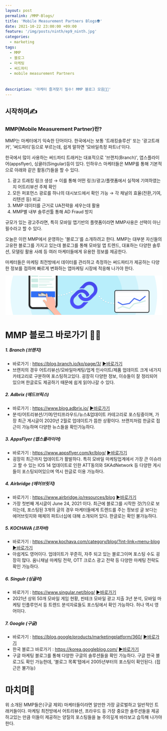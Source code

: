 ```yaml
---
layout: post
permalink: /MMP-Blogs/
title: '‍Mobile Measurement Partners Blogs👽'
date: 2021-10-22 23:00:00 +09:00
feature: '/img/posts/ninth/ep9_ninth.jpg'
categories:
  - marketing
tags:
  - MMP
  - 블로그
  - 마케팅
  - 써드파티
  - mobile measurement Partners


description: '마케터 즐겨찾기 필수! MMP 블로그 모음🤟🏻'
---
```


## 시작하며✍️
### MMP(Mobile Measurement Partner)란?

MMP는 마케터에기 익숙한 단어이다.
한국에서는 보통 '트래킹솔루션' 또는 '광고트래커', '써드파티'등으로 부르는데, 쉽게 말하면 '모바일측정 파트너'이다.

한국에서 많이 사용하는 써드파티 트래커는 대표적으로 '브랜치(Branch)', 앱스플라이어(appsflyer), 싱귤러(Singular)등이 있다.
인하우스 마케터들은 MMP를 통해 기본적으로 아래와 같은 활동(?)들을 할 수 있다.

 1. 광고 트래킹 링크 생성 → 이를 통해 어떤 링크/광고/플랫폼에서 실적에 기여하였는지 어트리뷰션 주체 확인
 2. 모든 퍼포먼스 광로를 하나의 대시보드에서 확인 가능 → 각 채널의 효율(전환,기여,리텐션 등) 비교
 3. MMP 데이터를 근거로 UA전략을 세우는데 활용
 4. MMP별 내부 솔루션툴 통해 AD Fraud 방지

규모가 있는 광고주라면, 특히 모바일 앱기반의 플랫폼이라면 MMP사용은 선택이 아닌 필수라고 할 수 있다.

 오늘은 이런 MMP에서 운영하는 '블로그'를 소개하려고 한다. MMP는 대부분 자신들의 고유한 블로그를 가지고 있는데
 블로그를 통해 모바일 앱 트렌드, 대표하는 다양한 솔루션, 모델링 활용 사례 등 여러 마케터들에게 유용한 정보를 제공한다.

 마케터들은 마케팅 최전방에서 데이터를 관리하고 측정하는 써드파티가 제공하는 다양한 정보를 접하며
 빠르게 변화하는 앱마케팅 시장에 적응해 나가야 한다.


![출처/Adjust Help center](/img/posts/ninth/img1.JPG)


# MMP 블로그 바로가기 ✍🏻



##### 1. Branch (브랜치)
  - 바로가기 : https://blog.branch.io/ko/page/3/
  [▶바로가기](https://blog.branch.io/ko/page/3/)
  - 브랜치의 경우 어트리뷰선/모바일마케팅/업계 인사이트/제품 업데이트 크게 네가지 카테고리로 구분하여 포스팅하고있다. 굉장히 다양한 정보, 이슈들이 잘 정리되어 있으며 한글로도 제공하기 때문에 쉽게 읽어나갈 수 있다.

##### 2. Adbrix (애드브릭스)
   - 바로가기 : https://www.blog.adbrix.io/
     [▶바로가기](https://www.blog.adbrix.io/)
   - 분석/어트리뷰션/기여/안티프라우드/뉴스&업데이트 카테고리로 포스팅중이며, 가장 최근 게시글이 2020년 2월로 업데이트가 뜸한 상황이다. 브랜치처럼 한글로 접근이 가능하며 다양한 뉴스들을 확인가능하다.

##### 3. AppsFlyer (앱스플라이어)
   - 바로가기 : https://www.appsflyer.com/kr/blog/
    [▶바로가기](https://www.appsflyer.com/kr/blog/)
   - 굉장히 최근까지 업데이트가 활발하다. 특히 모바일 마케팅업계에서 가장 큰 이슈라고 할 수 있는 IOS 14 업데이트로 인한 ATT동의와 SKAdNetwork 등 다양한 게시들이 포스팅되어있으며 역시 한글로 이용 가능하다.


##### 4. Airbridge (에어브릿지)
   - 바로가기 : https://www.airbridge.io/resources/blog
    [▶바로가기](https://www.airbridge.io/resources/blog)
   - 가장 첫번째 게시글이 June 24, 2021 이다. 최근에 블로그를 시작한 것(?)으로 보이는데, 포스팅된 3개의 글의 경우 마케터들에게 트렌드를 주는 정보성 글 보다는 에어브릿지와 매체의 파트너십에 대해 소개되어 있다. 한글로는 확인 불가능하다.


##### 5. KOCHAVA (코차바)
- 바로가기 : https://www.kochava.com/category/blog/?int-link=menu-blog
[▶바로가기](https://www.kochava.com/category/blog/?int-link=menu-blog)
- 아쉽게도 영어이다. 업데이트가 꾸준히, 자주 되고 있는 블로그이며 포스팅 수도 굉장히 많다. 옴니채널 마케팅 전략, OTT 크로스 광고 전략 등 다양한 마케팅 전략도 확인 가능하다.


##### 6. Singulr (싱귤러)
- 바로가기 : https://www.singular.net/blog/
[▶바로가기](https://www.singular.net/blog/)
- 2021년 상위 50개 모바일 게임 현황, 핀테크 모바일 광고 지출 3년 분석, 모바일 마케팅 인플루언서 등 트렌드 분석자료들도 포스팅에서 확인 가능하다. 허나 역시 영어이다.

##### 7. Google (구글)
- 바로가기 : https://blog.google/products/marketingplatform/360/
[▶바로가기](https://blog.google/products/marketingplatform/360/)
- 한국 블로그 바로가기 : https://korea.googleblog.com/
[▶바로가기](https://korea.googleblog.com/)
- 구글 마케팅 블로그를 통해 다양한 구글의 솔루션들을 확인 가능하다. 구글 한국 블로그도 확인 가능한데, '블로그 목록'탭에서 2005년부터의 포스팅이 확인된다. (접근은 불가능)



# 마치며🐰

위 소개된 MMP들은(구글 제외) 마케터들이라면 알만한 가장 글로벌하고 일반적인 트래커들이다. 마케팅 최전방에서 어트리뷰션, 프라우드 등 가장 중요한 솔루션들을 제공하고있는 만큼 이들이 제공하는 양질의 포스팅들을 늘 주의깊게 바라보고 습득해 나가야 한다.
